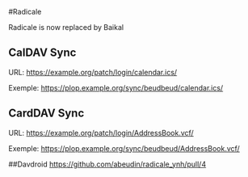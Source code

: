 #Radicale

<div class="alert alert-info" markdown="1">
Radicale is now replaced by Baikal
</div>

## CalDAV Sync
URL: https://example.org/patch/login/calendar.ics/

Exemple: https://plop.example.org/sync/beudbeud/calendar.ics/

## CardDAV Sync
URL: https://example.org/patch/login/AddressBook.vcf/

Exemple: https://plop.example.org/sync/beudbeud/AddressBook.vcf/

##Davdroid
https://github.com/abeudin/radicale_ynh/pull/4
